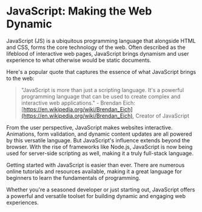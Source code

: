 # JavaScript: Making the Web Dynamic

JavaScript (JS) is a ubiquitous programming language that alongside HTML and CSS, forms the core technology of the web. Often described as the lifeblood of interactive web pages, JavaScript brings dynamism and user experience to what otherwise would be static documents.

Here's a popular quote that captures the essence of what JavaScript brings to the web:

> "JavaScript is more than just a scripting language. It's a powerful programming language that can be used to create complex and interactive web applications." - Brendan Eich: [https://en.wikipedia.org/wiki/Brendan_Eich](https://en.wikipedia.org/wiki/Brendan_Eich), Creator of JavaScript

From the user perspective, JavaScript makes websites interactive. Animations, form validation, and dynamic content updates are all powered by this versatile language. But JavaScript's influence extends beyond the browser. With the rise of frameworks like Node.js, JavaScript is now being used for server-side scripting as well, making it a truly full-stack language.

Getting started with JavaScript is easier than ever. There are numerous online tutorials and resources available, making it a great language for beginners to learn the fundamentals of programming.

Whether you're a seasoned developer or just starting out, JavaScript offers a powerful and versatile toolset for building dynamic and engaging web experiences.
